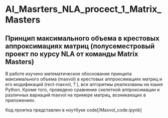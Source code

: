 # AI_Masrters_NLA_procect_1_Matrix_Masters
## Принцип максимального объема в крестовых аппроксимациях матриц (полусеместровый проект по курсу NLA от команды Matrix Masters)

В работе изучено математическое обоснование принципа максимального объема (maxvol) в крестовых аппроксимациях матриц и его модификаций (rect-maxvol, ? ), все алгоритмы реализованы на языке Python. Кроме того, проведено сравнение скелетной аппроксимации и различных вариаций maxvol на примере матриц, возникающих в приложениях. 

Код проетка представлен в ноутбуке code[/Maxvol_code.ipynb]
